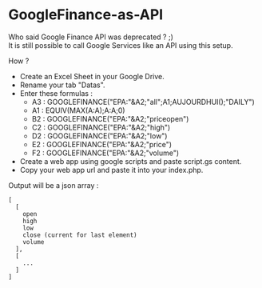 # GoogleFinance-as-API

Who said Google Finance API was deprecated ? ;)   
It is still possible to call Google Services like an API using this setup.

How ?   

- Create an Excel Sheet in your Google Drive.  
- Rename your tab "Datas".  
- Enter these formulas :
  + A3 : GOOGLEFINANCE("EPA:"&A2;"all";A1;AUJOURDHUI();"DAILY")
  + A1 : EQUIV(MAX(A:A);A:A;0)
  + B2 : GOOGLEFINANCE("EPA:"&A2;"priceopen")
  + C2 : GOOGLEFINANCE("EPA:"&A2;"high")
  + D2 : GOOGLEFINANCE("EPA:"&A2;"low")
  + E2 : GOOGLEFINANCE("EPA:"&A2;"price")
  + F2 : GOOGLEFINANCE("EPA:"&A2;"volume")
- Create a web app using google scripts and paste script.gs content. 
- Copy your web app url and paste it into your index.php. 

Output will be a json array :  

```
[
  [ 
    open
    high
    low
    close (current for last element)
    volume
  ],
  [
    ...
  ]
]
```
